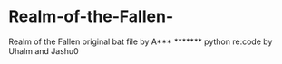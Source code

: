 # Realm-of-the-Fallen-
Realm of the Fallen original bat file by A*** ******* python re:code by Uhalm and Jashu0
